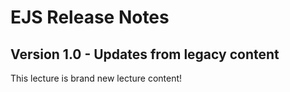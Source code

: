 <h1>
  <span class="headline">EJS</span>
  <span class="subhead">Release Notes</span>
</h1>

## Version 1.0 - Updates from legacy content

This lecture is brand new lecture content!
